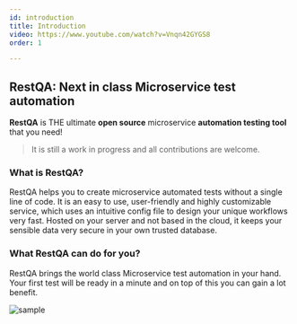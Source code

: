```yaml
---
id: introduction
title: Introduction
video: https://www.youtube.com/watch?v=Vnqn42GYGS8
order: 1

---
```


## RestQA: Next in class Microservice test automation

**RestQA** is THE ultimate **open source** microservice **automation testing tool** that you need!

> It is still a work in progress and all contributions are welcome.

### What is RestQA?

RestQA helps you to create microservice automated tests without a single line of code. 
It is an easy to use, user-friendly and highly customizable service, which uses an intuitive config file to design your unique workflows very fast.
Hosted on your server and not based in the cloud, it keeps your sensible data very secure in your own trusted database.

### What RestQA can do for you?


RestQA brings the world class Microservice test automation in your hand.
Your first test will be ready in a minute and on top of this you can gain a lot benefit.

![sample](images/documentation/sample.png)
